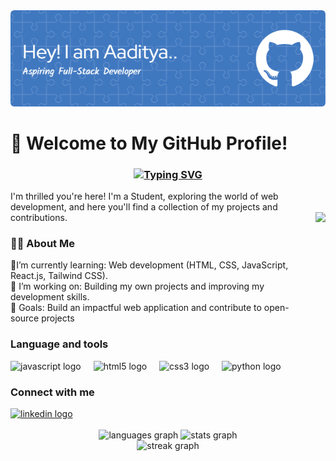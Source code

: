 <img src="https://github.com/AadityaBansal01/AadityaBansal01/blob/main/github-header-image%20(1).png" alt="Banner" width="1000"/>
 <h1>👋 Welcome to My GitHub Profile!</h1>
<h3 align="center"> <a href="https://git.io/typing-svg"><img src="https://readme-typing-svg.demolab.com?font=lora&size=24&pause=1000&color=F70407&vCenter=true&random=false&width=435&lines=Aspiring+Full+stack+Developer%F0%9F%91%A8%E2%80%8D%F0%9F%92%BB%F0%9F%91%A8%E2%80%8D%F0%9F%92%BB;Upcoming+Software+Engineer%F0%9F%91%A8%E2%80%8D%F0%9F%92%BB%F0%9F%91%A8%E2%80%8D%F0%9F%92%BB" alt="Typing SVG" /></a></h3>
I'm thrilled you're here! I'm a Student, exploring the world of web development, and here you'll find a collection of my projects and contributions.
 <img align="right" height="200" src="https://media.giphy.com/media/lP8xu5t2DLGG045H8F/giphy.gif"  />
<h3 align="left">👩‍💻  About Me</h3>
<p align="left"> 🌱I’m currently learning: Web development (HTML, CSS, JavaScript, React.js, Tailwind CSS).<br>
  🔭 I’m working on: Building my own projects and improving my development skills.<br> 🎯 Goals: Build an impactful web application and contribute to open-source projects<br>


###
<h3 align="left"> Language and tools</h3>
<div align="left">
  <img src="https://cdn.jsdelivr.net/gh/devicons/devicon/icons/javascript/javascript-original.svg" height="30" alt="javascript logo"  />
  <img width="12" />
    <img src="https://cdn.jsdelivr.net/gh/devicons/devicon/icons/html5/html5-original.svg" height="30" alt="html5 logo"  />
  <img width="12" />
  <img src="https://cdn.jsdelivr.net/gh/devicons/devicon/icons/css3/css3-original.svg" height="30" alt="css3 logo"  />
  <img width="12" />
  <img src="https://cdn.jsdelivr.net/gh/devicons/devicon/icons/python/python-original.svg" height="30" alt="python logo"  />
  <img width="12" />
  
###
<h3 align="left"> Connect with me</h3>
<div align="left">
  <a href="https://www.linkedin.com/in/iamaadityabansal" target="_blank">
    <img src="https://img.shields.io/static/v1?message=LinkedIn&logo=linkedin&label=&color=0077B5&logoColor=white&labelColor=&style=for-the-badge" height="35" alt="linkedin logo"  />
    </a>
</div>

<br clear="both">
<div align="center">
 <img src="https://github-readme-stats.vercel.app/api/top-langs?username=AadityaBansal01&locale=en&hide_title=false&layout=compact&card_width=320&langs_count=5&theme=dracula&hide_border=false" height="150" alt="languages graph"  />
 <img src="https://github-readme-stats.vercel.app/api?username=AadityaBansal01&hide_title=false&hide_rank=false&show_icons=true&include_all_commits=true&count_private=true&disable_animations=false&theme=dracula&locale=en&hide_border=false" height="150" alt="stats graph"  />
</div>
<div align="center">
  <img src="https://streak-stats.demolab.com?user=AadityaBansal01&locale=en&mode=daily&theme=white&hide_border=false&border_radius=5&order=3" height="220" alt="streak graph"  />
</div>
